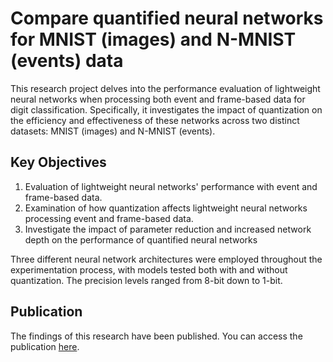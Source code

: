 # Compare quantified neural networks for MNIST (images) and N-MNIST (events) data
This research project delves into the performance evaluation of lightweight neural networks when processing both event and frame-based data for digit classification. Specifically, it investigates the impact of quantization on the efficiency and effectiveness of these networks across two distinct datasets: MNIST (images) and N-MNIST (events).

## Key Objectives
1. Evaluation of lightweight neural networks' performance with event and frame-based data.
2. Examination of how quantization affects lightweight neural networks processing event and frame-based data.
3. Investigate the impact of parameter reduction and increased network depth on the performance of quantified neural networks

Three different neural network architectures were employed throughout the experimentation process, with models tested both with and without quantization. The precision levels ranged from 8-bit down to 1-bit.

## Publication
The findings of this research have been published. You can access the publication [here](https://dumas.ccsd.cnrs.fr/dumas-04538536).





